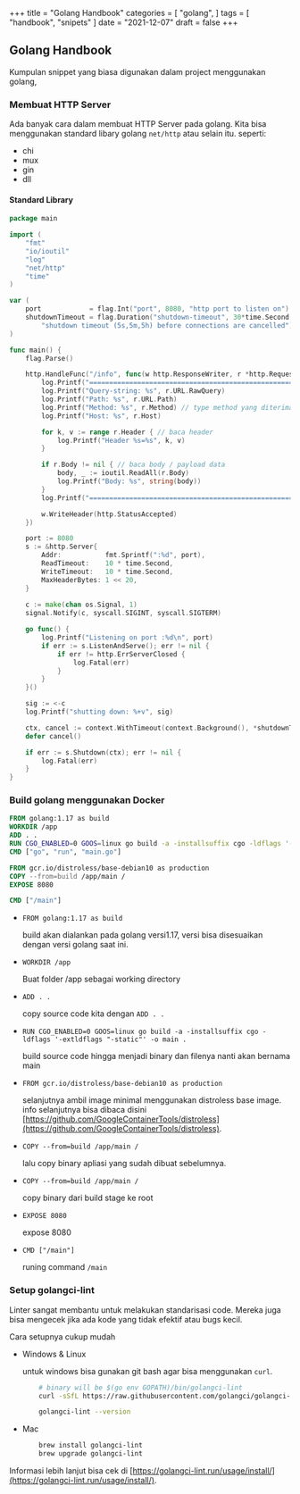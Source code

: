 +++
title = "Golang Handbook"
categories = [
    "golang",
]
tags = [
    "handbook",
    "snipets"
]
date = "2021-12-07"
draft = false
+++

## Golang Handbook

Kumpulan snippet yang biasa digunakan dalam project menggunakan golang,

### Membuat HTTP Server

Ada banyak cara dalam membuat HTTP Server pada golang.
Kita bisa menggunakan standard libary golang `net/http` atau selain itu. seperti:

- chi
- mux
- gin
- dll

#### Standard Library

```go
package main

import (
	"fmt"
	"io/ioutil"
	"log"
	"net/http"
	"time"
)

var (
	port            = flag.Int("port", 8080, "http port to listen on")
	shutdownTimeout = flag.Duration("shutdown-timeout", 30*time.Second,
		"shutdown timeout (5s,5m,5h) before connections are cancelled")
)

func main() {
	flag.Parse()

	http.HandleFunc("/info", func(w http.ResponseWriter, r *http.Request) {
		log.Printf("===================================================")
		log.Printf("Query-string: %s", r.URL.RawQuery)
		log.Printf("Path: %s", r.URL.Path)
		log.Printf("Method: %s", r.Method) // type method yang diterima 
		log.Printf("Host: %s", r.Host)

		for k, v := range r.Header { // baca header
			log.Printf("Header %s=%s", k, v)
		}

		if r.Body != nil { // baca body / payload data
			body, _ := ioutil.ReadAll(r.Body)
			log.Printf("Body: %s", string(body))
		}
		log.Printf("===================================================")

		w.WriteHeader(http.StatusAccepted)
	})

	port := 8080
	s := &http.Server{
		Addr:           fmt.Sprintf(":%d", port),
		ReadTimeout:    10 * time.Second,
		WriteTimeout:   10 * time.Second,
		MaxHeaderBytes: 1 << 20,
	}
	
	c := make(chan os.Signal, 1)
	signal.Notify(c, syscall.SIGINT, syscall.SIGTERM)

	go func() {
		log.Printf("Listening on port :%d\n", port)
		if err := s.ListenAndServe(); err != nil {
			if err != http.ErrServerClosed {
				log.Fatal(err)
			}
		}
	}()

	sig := <-c
	log.Printf("shutting down: %+v", sig)

	ctx, cancel := context.WithTimeout(context.Background(), *shutdownTimeout)
	defer cancel()

	if err := s.Shutdown(ctx); err != nil {
		log.Fatal(err)
	}
}
```

### Build golang menggunakan Docker

```Dockerfile
FROM golang:1.17 as build
WORKDIR /app
ADD . .
RUN CGO_ENABLED=0 GOOS=linux go build -a -installsuffix cgo -ldflags '-extldflags "-static"' -o main .
CMD ["go", "run", "main.go"]

FROM gcr.io/distroless/base-debian10 as production
COPY --from=build /app/main /
EXPOSE 8080

CMD ["/main"]
```

- `FROM golang:1.17 as build`
	
	build akan dialankan pada golang versi1.17, versi bisa disesuaikan dengan versi golang saat ini.

- `WORKDIR /app`

	Buat folder /app sebagai working directory 

- `ADD . .`

	copy source code kita dengan `ADD . .`

- `RUN CGO_ENABLED=0 GOOS=linux go build -a -installsuffix cgo -ldflags '-extldflags "-static"' -o main .`

	build source code hingga menjadi binary dan filenya nanti akan bernama main

- `FROM gcr.io/distroless/base-debian10 as production`

	selanjutnya ambil image minimal menggunakan distroless base image.
	info selanjutnya bisa dibaca disini [https://github.com/GoogleContainerTools/distroless](https://github.com/GoogleContainerTools/distroless).

- `COPY --from=build /app/main /`

	lalu copy binary apliasi yang sudah dibuat sebelumnya.

- `COPY --from=build /app/main /`

	copy binary dari build stage ke root
  
- `EXPOSE 8080`

	expose 8080

- `CMD ["/main"]`

	runing command `/main`


### Setup golangci-lint

Linter sangat membantu untuk melakukan standarisasi code.
Mereka juga bisa mengecek jika ada kode yang tidak efektif atau bugs kecil.

Cara setupnya cukup mudah

- Windows & Linux

	untuk windows bisa gunakan git bash agar bisa menggunakan `curl`.

	```bash
		# binary will be $(go env GOPATH)/bin/golangci-lint
		curl -sSfL https://raw.githubusercontent.com/golangci/golangci-lint/master/install.sh | sh -s -- -b $(go env GOPATH)/bin v1.43.0

		golangci-lint --version
	```

- Mac

	```bash
		brew install golangci-lint
		brew upgrade golangci-lint
	```

Informasi lebih lanjut bisa cek di [https://golangci-lint.run/usage/install/](https://golangci-lint.run/usage/install/).

<!-- ###  Observability menggunakan [OpenTelemetry](https://opentelemetry.io/) -->

